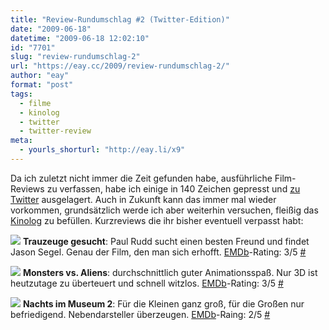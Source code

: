 ```yaml
---
title: "Review-Rundumschlag #2 (Twitter-Edition)"
date: "2009-06-18"
datetime: "2009-06-18 12:02:10"
id: "7701"
slug: "review-rundumschlag-2"
url: "https://eay.cc/2009/review-rundumschlag-2/"
author: "eay"
format: "post"
tags:
  - filme
  - kinolog
  - twitter
  - twitter-review
meta:
  - yourls_shorturl: "http://eay.li/x9"
---
```


Da ich zuletzt nicht immer die Zeit gefunden habe, ausführliche Film-Reviews zu verfassen, habe ich einige in 140 Zeichen gepresst und [zu Twitter](http://twitter.com/Eay) ausgelagert. Auch in Zukunft kann das immer mal wieder vorkommen, grundsätzlich werde ich aber weiterhin versuchen, fleißig das [Kinolog](//eay.cc/themen/kinolog/) zu befüllen. Kurzreviews die ihr bisher eventuell verpasst habt:

![](https://eay.cc/uploads/2009/trauzeugegesucht.jpg) **Trauzeuge gesucht**: Paul Rudd sucht einen besten Freund und findet Jason Segel. Genau der Film, den man sich erhofft. [EMDb](http://eay.cc/emdb/)\-Rating: 3/5 [#](http://twitter.com/Eay/status/2220355450)

![](https://eay.cc/uploads/2009/monstersvsaliens.jpg) **Monsters vs. Aliens**: durchschnittlich guter Animationsspaß. Nur 3D ist heutzutage zu überteuert und schnell witzlos. [EMDb](http://eay.cc/emdb/)\-Rating: 3/5 [#](http://twitter.com/Eay/status/2183548000)

![](https://eay.cc/uploads/2009/nachtsimmuseum2.jpg) **Nachts im Museum 2**: Für die Kleinen ganz groß, für die Großen nur befriedigend. Nebendarsteller überzeugen. [EMDb](http://eay.cc/emdb/)\-Raing: 2/5 [#](http://twitter.com/Eay/status/1916451855)

